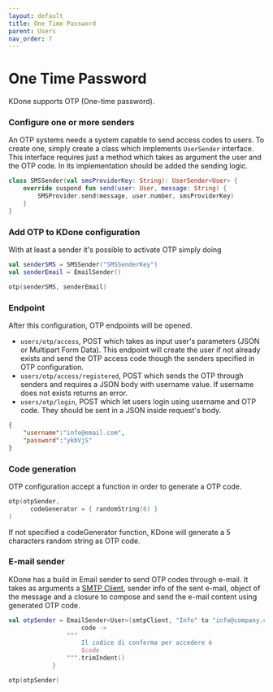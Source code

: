 ```yaml
---
layout: default
title: One Time Password
parent: Users
nav_order: 7
---
```


# One Time Password

KDone supports OTP (One-time password).

### Configure one or more senders
An OTP systems needs a system capable to send access codes to users. To create one, simply create a class which implements `UserSender` interface. This interface requires just a method which takes as argument the user and the OTP code. In its implementation should be added the sending logic.

```kotlin
class SMSSender(val smsProviderKey: String): UserSender<User> {
    override suspend fun send(user: User, message: String) {
        SMSProvider.send(message, user.number, smsProviderKey)
    }
}
```

### Add OTP to KDone configuration
With at least a sender it's possible to activate OTP simply doing
```kotlin
val senderSMS = SMSSender("SMSSenderKey")
val senderEmail = EmailSender()

otp(senderSMS, senderEmail)
```

### Endpoint
After this configuration, OTP endpoints will be opened.

* `users/otp/access`, POST which takes as input user's parameters (JSON or Multipart Form Data). This endpoint will create the user if not already exists and send the OTP access code though the senders specified in OTP configuration.
* `users/otp/access/registered`, POST which sends the OTP through senders and requires a JSON body with username value. If username does not exists returns an error.
* `users/otp/login`, POST which let users login using username and OTP code. They should be sent in a JSON inside request's body.
```json
{
	"username":"info@email.com",
	"password":"ykbVjS"
}
```

### Code generation
OTP configuration accept a function in order to generate a OTP code.
```kotlin
otp(otpSender,
      codeGenerator = { randomString(6) }
)
```

If not specified a codeGenerator function, KDone will generate a 5 characters random string as OTP code.

### E-mail sender
KDone has a build in Email sender to send OTP codes through e-mail. It takes as arguments a [SMTP Client](https://dariopellegrini.github.io/kdone-website/email_confirmation.html#stmp-client), sender info of the sent e-mail, object of the message and a closure to compose and send the e-mail content using generated OTP code.

```kotlin
val otpSender = EmailSender<User>(smtpClient, "Info" to "info@company.com", "One Time Password") {
                    code ->
                """
                    Il codice di conferma per accedere è
                    $code
                """.trimIndent()
            }

otp(otpSender)
```
